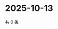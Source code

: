# 2025-10-13

共 0 条

<!-- BEGIN ZHIHUVIDEO -->
<!-- 最后更新时间 Mon Oct 13 2025 11:37:36 GMT+0800 (China Standard Time) -->

<!-- END ZHIHUVIDEO -->

